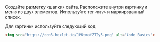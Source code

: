 Создайте разметку «шапки» сайта. Расположите внутри картинку и меню из двух элементов. Используйте тег `<nav>` и маркированный список.

Для картинки используйте следующий код:

```html
<img src="https://cdn6.hexlet.io/1P6tmafZTIy5.png" alt="Code Basics">
```
